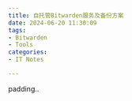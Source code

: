 ```yaml
---
title: 自托管Bitwarden服务及备份方案
date: 2024-06-20 11:30:09
tags:
- Bitwarden
- Tools
categories:
- IT Notes

---
```


padding..